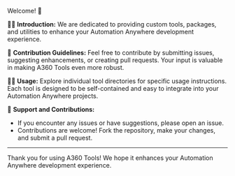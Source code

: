 Welcome! 👋

🙋‍♀️ **Introduction:**
   We are dedicated to providing custom tools, packages, and utilities to enhance your Automation Anywhere development experience.

🌈 **Contribution Guidelines:**
   Feel free to contribute by submitting issues, suggesting enhancements, or creating pull requests. Your input is valuable in making A360 Tools even more robust.

👩‍💻 **Usage:**
   Explore individual tool directories for specific usage instructions. Each tool is designed to be self-contained and easy to integrate into your Automation Anywhere projects.

🍿 **Support and Contributions:**
   - If you encounter any issues or have suggestions, please open an issue.
   - Contributions are welcome! Fork the repository, make your changes, and submit a pull request.

---

Thank you for using A360 Tools! We hope it enhances your Automation Anywhere development experience.
